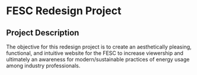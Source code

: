 # FESC Redesign Project

## Project Description

The objective for this redesign project is to create an aesthetically pleasing, functional, and intuitive website for the FESC to increase viewership and ultimately an awareness for modern/sustainable practices of energy usage among industry professionals.